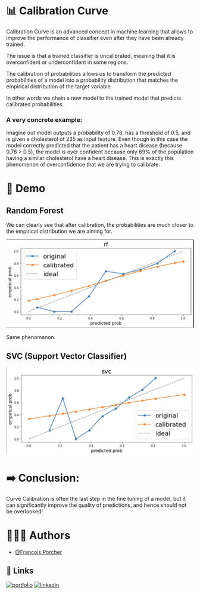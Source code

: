 # 📊 Calibration Curve

Calibration Curve is an advanced concept in machine learning that allows to improve the performance of classifier even after they have been already trained.

The issue is that a trained classifier is uncalibrated, meaning that it is overconfident or underconfident in some regions. 

The calibration of probabilities allows us to transform the predicted probabilities of a model into a probability distribution that matches the empirical distribution of the target variable.

In other words we chain a new model to the trained model that predicts calibrated probabilities.

### A very concrete example:

Imagine out model outputs a probability of 0.78, has a threshold of 0.5, and is given a cholesterol of 235 as input feature. Even though in this case the model correctly predicted that the patient has a heart disease (because 0.78 > 0.5), the model is over confident because only 69% of the population having a similar cholesterol have a heart disease. This is exactly this phenomenon of overconfidence that we are trying to calibrate.

# 🎇 Demo

## Random Forest

We can clearly see that after calibration, the probabilities are much closer to the empirical distribution we are aiming for.

![Screenshot](random_forest_curve.png)

Same phenomenon.

## SVC (Support Vector Classifier)

![Screenshot](svc_curve.png)

# ➡️ Conclusion:

Curve Calibration is often the last step in the fine tuning of a model, but it can significantly improve the quality of predictions, and hence should not be overlooked!


# 🙋🏻‍♂️ Authors

- [@Francois Porcher](https://github.com/FrancoisPorcher)


## 🔗 Links
[![portfolio](https://img.shields.io/badge/my_portfolio-000?style=for-the-badge&logo=ko-fi&logoColor=white)](https://francoisporcher.com)
[![linkedin](https://img.shields.io/badge/linkedin-0A66C2?style=for-the-badge&logo=linkedin&logoColor=white)](https://www.linkedin.com/in/fran%C3%A7ois-porcher-064b41192)


